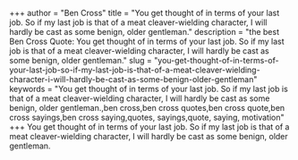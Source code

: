 +++
author = "Ben Cross"
title = "You get thought of in terms of your last job. So if my last job is that of a meat cleaver-wielding character, I will hardly be cast as some benign, older gentleman."
description = "the best Ben Cross Quote: You get thought of in terms of your last job. So if my last job is that of a meat cleaver-wielding character, I will hardly be cast as some benign, older gentleman."
slug = "you-get-thought-of-in-terms-of-your-last-job-so-if-my-last-job-is-that-of-a-meat-cleaver-wielding-character-i-will-hardly-be-cast-as-some-benign-older-gentleman"
keywords = "You get thought of in terms of your last job. So if my last job is that of a meat cleaver-wielding character, I will hardly be cast as some benign, older gentleman.,ben cross,ben cross quotes,ben cross quote,ben cross sayings,ben cross saying,quotes, sayings,quote, saying, motivation"
+++
You get thought of in terms of your last job. So if my last job is that of a meat cleaver-wielding character, I will hardly be cast as some benign, older gentleman.
